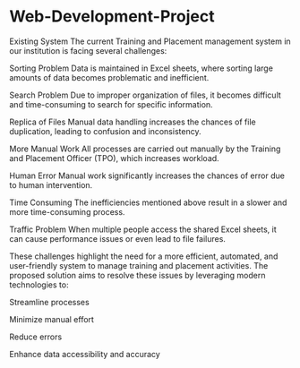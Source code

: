# Web-Development-Project

Existing System
The current Training and Placement management system in our institution is facing several challenges:

Sorting Problem
Data is maintained in Excel sheets, where sorting large amounts of data becomes problematic and inefficient.

Search Problem
Due to improper organization of files, it becomes difficult and time-consuming to search for specific information.

Replica of Files
Manual data handling increases the chances of file duplication, leading to confusion and inconsistency.

More Manual Work
All processes are carried out manually by the Training and Placement Officer (TPO), which increases workload.

Human Error
Manual work significantly increases the chances of error due to human intervention.

Time Consuming
The inefficiencies mentioned above result in a slower and more time-consuming process.

Traffic Problem
When multiple people access the shared Excel sheets, it can cause performance issues or even lead to file failures.

These challenges highlight the need for a more efficient, automated, and user-friendly system to manage training and placement activities.
The proposed solution aims to resolve these issues by leveraging modern technologies to:

Streamline processes

Minimize manual effort

Reduce errors

Enhance data accessibility and accuracy
